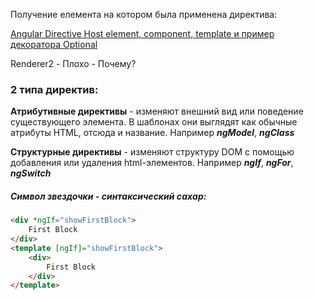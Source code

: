 Получение елемента на котором была применена директива:

[Angular Directive Host element, component, template и пример декоратора Optional](https://www.youtube.com/watch?v=iGthngTcZ8Q&list=PL4rYLeYunVf1fekZBd9Ypwl9pWxZkGT6x&index=2)





Renderer2 - Плохо - Почему?



### 2 типа директив:

**Атрибутивные директивы** - изменяют внешний вид или поведение существующего элемента. В шаблонах они выглядят как обычные атрибуты HTML, отсюда и название. Например ***ngModel***, ***ngClass*** 

**Структурные директивы** -  изменяют структуру DOM с помощью добавления или удаления html-элементов. Например ***ngIf***, ***ngFor***, ***ngSwitch***

##### Символ звездочки - синтаксический сахар:

```html
<div *ngIf="showFirstBlock">
    First Block
</div>
<template [ngIf]="showFirstBlock">
    <div>
        First Block
    </div>
</template>
```